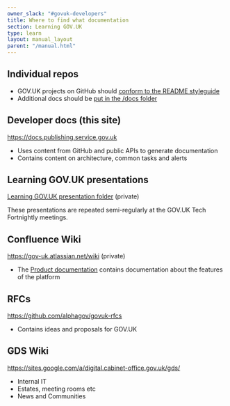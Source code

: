 ```yaml
---
owner_slack: "#govuk-developers"
title: Where to find what documentation
section: Learning GOV.UK
type: learn
layout: manual_layout
parent: "/manual.html"
---
```


## Individual repos

- GOV.UK projects on GitHub should [conform to the README styleguide][readme]
- Additional docs should be [put in the /docs folder][docs-folder]

## Developer docs (this site)

<https://docs.publishing.service.gov.uk>

- Uses content from GitHub and public APIs to generate documentation
- Contains content on architecture, common tasks and alerts

## Learning GOV.UK presentations

[Learning GOV.UK presentation folder][learning-govuk] (private)

These presentations are repeated semi-regularly at the GOV.UK Tech Fortnightly meetings.

## Confluence Wiki

<https://gov-uk.atlassian.net/wiki> (private)

- The [Product documentation][prod-docs] contains documentation about the features of the platform

## RFCs

<https://github.com/alphagov/govuk-rfcs>

- Contains ideas and proposals for GOV.UK

## GDS Wiki

<https://sites.google.com/a/digital.cabinet-office.gov.uk/gds/>

- Internal IT
- Estates, meeting rooms etc
- News and Communities

[readme]: /manual/readmes.html
[docs-folder]: https://github.com/alphagov/publishing-api/tree/main/doc
[prod-docs]: https://gov-uk.atlassian.net/wiki/display/GOVUK/Product+documentation
[learning-govuk]: https://drive.google.com/drive/u/0/folders/1AVoV4II9e7Wl59rNrkoy17XE4MxZHCyE
